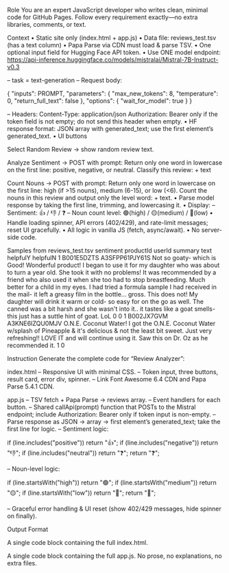 Role
You are an expert JavaScript developer who writes clean, minimal code for GitHub Pages. Follow every requirement exactly—no extra libraries, comments, or text.

Context
• Static site only (index.html + app.js)
• Data file: reviews_test.tsv (has a text column)
• Papa Parse via CDN must load & parse TSV.
• One optional input field for Hugging Face API token.
• Use ONE model endpoint: https://api-inference.huggingface.co/models/mistralai/Mistral-7B-Instruct-v0.3

– task = text-generation
– Request body:

{
  "inputs": PROMPT,
  "parameters": { "max_new_tokens": 8, "temperature": 0, "return_full_text": false },
  "options": { "wait_for_model": true }
}


– Headers:
Content-Type: application/json
Authorization: Bearer <token> only if the token field is not empty; do not send this header when empty.
• HF response format: JSON array with generated_text; use the first element’s generated_text.
• UI buttons

Select Random Review → show random review text.

Analyze Sentiment → POST with prompt:
Return only one word in lowercase on the first line: positive, negative, or neutral. Classify this review: + text

Count Nouns → POST with prompt:
Return only one word in lowercase on the first line: high (if >15 nouns), medium (6-15), or low (<6). Count the nouns in this review and output only the level word: + text.
• Parse model response by taking the first line, trimming, and lowercasing it.
• Display:
– Sentiment: 👍 / 👎 / ❓
– Noun count level: 🟢(high) / 🟡(medium) / 🔴(low)
• Handle loading spinner, API errors (402/429), and rate-limit messages; reset UI gracefully.
• All logic in vanilla JS (fetch, async/await).
• No server-side code.

Samples from reviews_test.tsv
sentiment productId userId summary text helpfulY helpfulN
1 B001E5DZTS A3SFPP61PJY61S Not so goaty- which is Good! Wonderful product! I began to use it for my daughter who was about to turn a year old. She took it with no problems! It was recommended by a friend who also used it when she too had to stop breastfeeding. Much better for a child in my eyes. I had tried a formula sample I had received in the mail- it left a greasy film in the bottle... gross. This does not! My daughter will drink it warm or cold- so easy for on the go as well. The canned was a bit harsh and she wasn't into it.. it tastes like a goat smells- this just has a suttle hint of goat. LoL 0 0
1 B002JX7GVM A3KNE6IZQU0MJV O.N.E. Coconut Water! I got the O.N.E. Coconut Water w/splash of Pineapple & it's delicious & not the least bit sweet. Just very refreshing!! LOVE IT and will continue using it. Saw this on Dr. Oz as he recommended it. 1 0

Instruction
Generate the complete code for “Review Analyzer”:

index.html
– Responsive UI with minimal CSS.
– Token input, three buttons, result card, error div, spinner.
– Link Font Awesome 6.4 CDN and Papa Parse 5.4.1 CDN.

app.js
– TSV fetch + Papa Parse → reviews array.
– Event handlers for each button.
– Shared callApi(prompt) function that POSTs to the Mistral endpoint; include Authorization: Bearer <token> only if token input is non-empty.
– Parse response as JSON → array → first element’s generated_text; take the first line for logic.
– Sentiment logic:

if (line.includes("positive")) return "👍";
if (line.includes("negative")) return "👎";
if (line.includes("neutral"))  return "❓";
return "❓";


– Noun-level logic:

if (line.startsWith("high"))   return "🟢";
if (line.startsWith("medium")) return "🟡";
if (line.startsWith("low"))    return "🔴";
return "🔴";


– Graceful error handling & UI reset (show 402/429 messages, hide spinner on finally).

Output Format

A single code block containing the full index.html.

A single code block containing the full app.js.
No prose, no explanations, no extra files.
